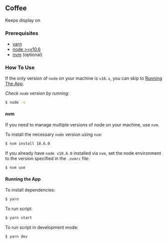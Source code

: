 ## Coffee

Keeps display on

### Prerequisites

- [yarn](https://classic.yarnpkg.com/en/docs/install)
- [node >=v10.6](https://nodejs.org/dist/latest-v10.x)
- [nvm](https://github.com/nvm-sh/nvm) (optional)

### How To Use

If the only version of `node` on your machine is `v10.x`, you can skip to [Running The App](#running-the-app).

_Check `node` version by running:_

```sh
$ node -v
```

#### nvm

If you need to manage multiple versions of node on your machine, use `nvm`.

To install the necessary `node` version using `nvm`:

```sh
$ nvm install 10.6.0
```

If you already have `node v10.6.0` installed via `nvm`, set the node environment to the version specified in the `.nvmrc` file:

```sh
$ nvm use
```

#### Running the App

To install dependencies:

```sh
$ yarn
```

To run script:

```sh
$ yarn start
```

To run script in development mode:

```sh
$ yarn dev
```
